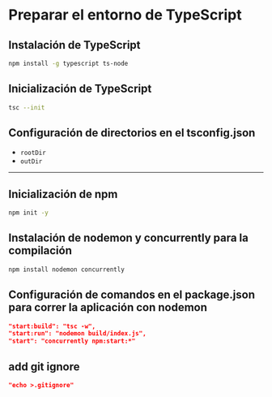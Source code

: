 # Preparar el entorno de TypeScript

## Instalación de TypeScript

```bash
npm install -g typescript ts-node
```

## Inicialización de TypeScript

```bash
tsc --init
```

## Configuración de directorios en el tsconfig.json

- `rootDir`
- `outDir`

---

## Inicialización de npm

```bash
npm init -y
```

## Instalación de nodemon y concurrently para la compilación

```bash
npm install nodemon concurrently
```

## Configuración de comandos en el package.json para correr la aplicación con nodemon

```json
"start:build": "tsc -w",
"start:run": "nodemon build/index.js",
"start": "concurrently npm:start:*"
```


## add git ignore
```json
"echo >.gitignore"
```


